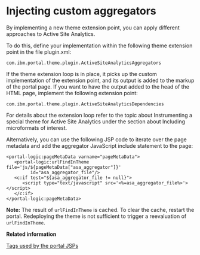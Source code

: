 # Injecting custom aggregators

By implementing a new theme extension point, you can apply different approaches to Active Site Analytics.

To do this, define your implementation within the following theme extension point in the file plugin.xml:

```
com.ibm.portal.theme.plugin.ActiveSiteAnalyticsAggregators
```

If the theme extension loop is in place, it picks up the custom implementation of the extension point, and its output is added to the markup of the portal page. If you want to have the output added to the head of the HTML page, implement the following extension point:

```
com.ibm.portal.theme.plugin.ActiveSiteAnalyticsDependencies
```

For details about the extension loop refer to the topic about Instrumenting a special theme for Active Site Analytics under the section about Including microformats of interest.

Alternatively, you can use the following JSP code to iterate over the page metadata and add the aggregator JavaScript include statement to the page:

```
<portal-logic:pageMetaData varname="pageMetaData">
   <portal-logic:urlFindInTheme file='js/${pageMetaData["asa_aggregator"]}' 
         id="asa_aggregator_file"/>
   <c:if test="${asa_aggregator_file != null}">
      <script type="text/javascript" src='<%=asa_aggregator_file%>'></script>
   </c:if>
</portal-logic:pageMetaData>
```

**Note:** The result of `urlFindInTheme` is cached. To clear the cache, restart the portal. Redeploying the theme is not sufficient to trigger a reevaluation of `urlFindInTheme`.


**Related information**  


[Tags used by the portal JSPs](../dev-portlet/dgn_ptltld.md)

